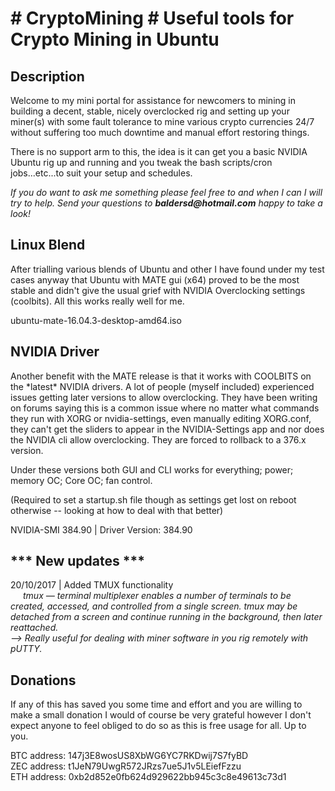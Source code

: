 
<h1># CryptoMining # Useful tools for Crypto Mining in Ubuntu</h1>
<h2>Description</h2>
<p>Welcome to my mini portal for assistance for newcomers to mining in building a decent, stable, nicely overclocked rig and setting up your miner(s) with some fault tolerance to mine various crypto currencies 24/7 without suffering too much downtime and manual effort restoring things.  
</p>
<p>There is no support arm to this, the idea is it can get you a basic NVIDIA Ubuntu rig up and running and you tweak the bash scripts/cron jobs...etc...to suit your setup and schedules.</p>
<p><i>If you do want to ask me something please feel free to and when I can I will try to help. Send your questions to <strong>baldersd@hotmail.com</strong> happy to take a look!</i></p>
<h2>Linux Blend</h2>
<p>After trialling various blends of Ubuntu and other I have found under my test cases anyway that Ubuntu with MATE gui (x64) proved to be the most stable and didn't give the usual grief with NVIDIA Overclocking settings (coolbits). All this works really well for me.
</p>
<p>ubuntu-mate-16.04.3-desktop-amd64.iso</p>
<h2>NVIDIA Driver</h2>
<p>Another benefit with the MATE release is that it works with COOLBITS on the *latest* NVIDIA drivers. A lot of people (myself included) experienced issues getting later versions to allow overclocking. They have been writing on forums saying this is a common issue where no matter what commands they run with XORG or nvidia-settings, even manually editing XORG.conf, they can't get the sliders to appear in the NVIDIA-Settings app and nor does the NVIDIA cli allow overclocking. They are forced to rollback to a 376.x version.
</p>
<p>Under these versions both GUI and CLI works for everything; power; memory OC; Core OC; fan control.</p>
<p>(Required to set a startup.sh file though as settings get lost on reboot otherwise -- looking at how to deal with that better)</p>
<p>NVIDIA-SMI 384.90 | Driver Version: 384.90  </p>
<h2>*** New updates ***</h2>
<p>20/10/2017 | Added TMUX functionality<br/>
  <i style='padding-left:20px;'>
   tmux — terminal multiplexer enables a number of terminals to be
     created, accessed, and controlled from a single screen.  tmux may be
     detached from a screen and continue running in the background, then later
     reattached. <br/> --&gt; Really useful for dealing with miner software in you rig remotely with pUTTY.
  </i>
</p>
<h2>Donations</h2>
<p>If any of this has saved you some time and effort and you are willing to make a small donation I would of course be very grateful however I don't expect anyone to feel obliged to do so as this is free usage for all. Up to you.</p>
<p>
BTC address: 147j3E8wosUS8XbWG6YC7RKDwij7S7fyBD<br/>
ZEC address: t1JeN79UwgR572JRzs7ue5J1v5LEiefFzzu<br/>
ETH address: 0xb2d852e0fb624d929622bb945c3c8e49613c73d1<br/>
</p>
